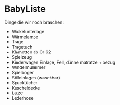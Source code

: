# BabyListe

Dinge die wir noch brauchen:

* Wickelunterlage
* Wärmelampe
* Trage
* Tragetuch 
* Klamotten ab Gr 62
* Spielzeug
* Kinderwagen Einlage, Fell, dünne matratze + bezug
* Windelmülleimer
* Spielbogen
* Stilleinlagen (waschbar)
* Spucktücher
* Kuscheldecke
* Latze
* Lederhose

